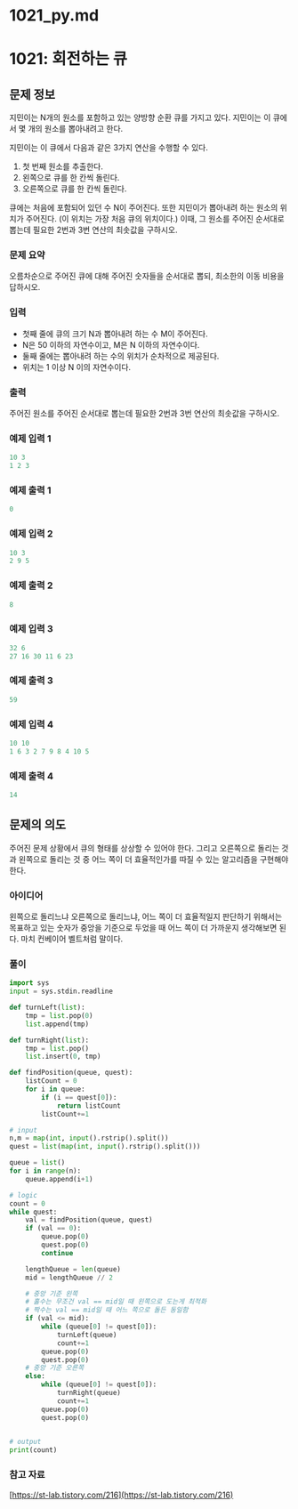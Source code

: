 # 1021_py.md

# 1021: 회전하는 큐

## 문제 정보

지민이는 N개의 원소를 포함하고 있는 양방향 순환 큐를 가지고 있다. 지민이는 이 큐에서 몇 개의 원소를 뽑아내려고 한다.

지민이는 이 큐에서 다음과 같은 3가지 연산을 수행할 수 있다.

1. 첫 번째 원소를 추출한다.
2. 왼쪽으로 큐를 한 칸씩 돌린다.
3. 오른쪽으로 큐를 한 칸씩 돌린다.

큐에는 처음에 포함되어 있던 수 N이 주어진다. 또한 지민이가 뽑아내려 하는 원소의 위치가 주어진다. (이 위치는 가장 처음 큐의 위치이다.) 이때, 그 원소를 주어진 순서대로 뽑는데 필요한 2번과 3번 연산의 최솟값을 구하시오.

### 문제 요약

오름차순으로 주어진 큐에 대해 주어진 숫자들을 순서대로 뽑되, 최소한의 이동 비용을 답하시오.

### 입력

- 첫째 줄에 큐의 크기 N과 뽑아내려 하는 수 M이 주어진다.
- N은 50 이하의 자연수이고, M은 N 이하의 자연수이다.
- 둘째 줄에는 뽑아내려 하는 수의 위치가 순차적으로 제공된다.
- 위치는 1 이상 N 이의 자연수이다.

### 출력

주어진 원소를 주어진 순서대로 뽑는데 필요한 2번과 3번 연산의 최솟값을 구하시오.

### 예제 입력 1

```java
10 3
1 2 3
```

### 예제 출력 1

```java
0
```

### 예제 입력 2

```java
10 3
2 9 5
```

### 예제 출력 2

```java
8
```

### 예제 입력 3

```java
32 6
27 16 30 11 6 23
```

### 예제 출력 3

```java
59
```

### 예제 입력 4

```java
10 10
1 6 3 2 7 9 8 4 10 5
```

### 예제 출력 4

```java
14
```

## 문제의 의도

주어진 문제 상황에서 큐의 형태를 상상할 수 있어야 한다. 그리고 오른쪽으로 돌리는 것과 왼쪽으로 돌리는 것 중 어느 쪽이 더 효율적인가를 따질 수 있는 알고리즘을 구현해야 한다.

### 아이디어

왼쪽으로 돌리느냐 오른쪽으로 돌리느냐, 어느 쪽이 더 효율적일지 판단하기 위해서는 목표하고 있는 숫자가 중앙을 기준으로 두었을 때 어느 쪽이 더 가까운지 생각해보면 된다. 마치 컨베이어 벨트처럼 말이다.

### 풀이

```python
import sys
input = sys.stdin.readline

def turnLeft(list):
    tmp = list.pop(0)
    list.append(tmp)

def turnRight(list):
    tmp = list.pop()
    list.insert(0, tmp)

def findPosition(queue, quest):
    listCount = 0
    for i in queue:
        if (i == quest[0]):
            return listCount
        listCount+=1

# input
n,m = map(int, input().rstrip().split())
quest = list(map(int, input().rstrip().split()))

queue = list()
for i in range(n):
    queue.append(i+1)

# logic
count = 0
while quest:
    val = findPosition(queue, quest)
    if (val == 0):
        queue.pop(0)
        quest.pop(0)
        continue

    lengthQueue = len(queue)
    mid = lengthQueue // 2

    # 중앙 기준 왼쪽
    # 홀수는 무조건 val == mid일 때 왼쪽으로 도는게 최적화
    # 짝수는 val == mid일 때 어느 쪽으로 돌든 동일함
    if (val <= mid):
        while (queue[0] != quest[0]):
            turnLeft(queue)
            count+=1
        queue.pop(0)
        quest.pop(0)
    # 중앙 기준 오른쪽
    else:
        while (queue[0] != quest[0]):
            turnRight(queue)
            count+=1
        queue.pop(0)
        quest.pop(0)
    

# output
print(count)
```

### 참고 자료

[https://st-lab.tistory.com/216](https://st-lab.tistory.com/216)